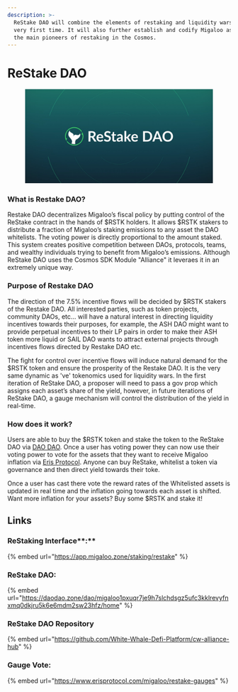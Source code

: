 ```yaml
---
description: >-
  ReStake DAO will combine the elements of restaking and liquidity wars for the
  very first time. It will also further establish and codify Migaloo as one of
  the main pioneers of restaking in the Cosmos.
---
```


# ReStake DAO

<figure><img src="../../../.gitbook/assets/image (7).png" alt=""><figcaption></figcaption></figure>

### **What is Restake DAO?** <a href="#id-3b55" id="id-3b55"></a>

Restake DAO decentralizes Migaloo’s fiscal policy by putting control of the ReStake contract in the hands of $RSTK holders. It allows $RSTK stakers to distribute a fraction of Migaloo’s staking emissions to any asset the DAO whitelists. The voting power is directly proportional to the amount staked. This system creates positive competition between DAOs, protocols, teams, and wealthy individuals trying to benefit from Migaloo’s emissions. Although ReStake DAO uses the  Cosmos SDK Module "Alliance" it leveraes it in an extremely unique way.

### **Purpose of Restake DAO** <a href="#id-8741" id="id-8741"></a>

The direction of the 7.5% incentive flows will be decided by $RSTK stakers of the Restake DAO. All interested parties, such as token projects, community DAOs, etc… will have a natural interest in directing liquidity incentives towards their purposes, for example, the ASH DAO might want to provide perpetual incentives to their LP pairs in order to make their ASH token more liquid or SAIL DAO wants to attract external projects through incentives flows directed by Restake DAO etc.

The fight for control over incentive flows will induce natural demand for the $RSTK token and ensure the prosperity of the Restake DAO. It is the very same dynamic as 've' tokenomics used for liquidity wars. In the first iteration of ReStake DAO, a proposer will need to pass a gov prop which assigns each asset’s share of the yield, however, in future iterations of ReStake DAO, a gauge mechanism will control the distribution of the yield in real-time.

### How does it work?

Users are able to buy the $RSTK token and stake the token to the ReStake DAO via [DAO DAO](https://daodao.zone/dao/migaloo1pxuqr7je9h7slchdsgz5ufc3kklrevyfnxmq0dkjru5k6e6mdm2sw23hfz/home). Once a user has voting power they can now use their voting power to vote for the assets that they want to receive Migaloo inflation via [Eris Protocol](https://next.erisprotocol.com/migaloo/restake-gauges). Anyone can buy ReStake, whitelist a token via governance and then direct yield towards their toke.

Once a user has cast there vote the reward rates of the Whitelisted assets is updated in real time and the inflation going towards each asset is shifted. Want more inflation for your assets? Buy some $RSTK and stake it!

## Links

### ReStaking Interface\*\*:\*\*

{% embed url="https://app.migaloo.zone/staking/restake" %}

### ReStake DAO:

{% embed url="https://daodao.zone/dao/migaloo1pxuqr7je9h7slchdsgz5ufc3kklrevyfnxmq0dkjru5k6e6mdm2sw23hfz/home" %}

### ReStake DAO Repository

{% embed url="https://github.com/White-Whale-Defi-Platform/cw-alliance-hub" %}

### Gauge Vote:

{% embed url="https://www.erisprotocol.com/migaloo/restake-gauges" %}
